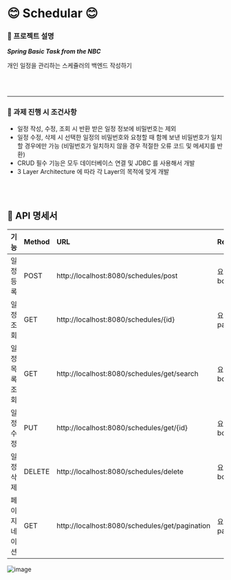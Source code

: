 # 😊  Schedular 😊

### 📌 프로젝트 설명
***Spring Basic Task from the NBC***

개인 일정을 관리하는 스케쥴러의 백엔드 작성하기

<br></br>

---

### 📌 과제 진행 시 조건사항
*	일정 작성, 수정, 조회 시 반환 받은 일정 정보에 비밀번호는 제외
*	일정 수정, 삭제 시 선택한 일정의 비밀번호와 요청할 때 함께 보낸 비밀번호가 일치할 경우에만 가능 (비밀번호가 일치하지 않을 경우 적절한 오류 코드 및 메세지를 반환)
*	CRUD 필수 기능은 모두 데이터베이스 연결 및 JDBC 를 사용해서 개발
*	3 Layer Architecture 에 따라 각 Layer의 목적에 맞게 개발

<br></br>

## 📝 API 명세서
| 기능 | Method | URL | Request | Response | 상태 코드 |
|:---|:---|:---|:---|:---|:---|
| 일정 등록 | POST | http://localhost:8080/schedules/post |요청 body  | 등록된 일정 정보 | 200(성공 상태) |
| 일정 조회 | GET | http://localhost:8080/schedules/{id} | 요청 param | 선택한 일정 | 200(성공 상태) |
| 일정 목록 조회 | GET | http://localhost:8080/schedules/get/search |요청 body  | 조건에 맞는 일정 | 200(성공 상태) |
| 일정 수정 | PUT | http://localhost:8080/schedules/get/{id} |요청 body | 수정된 일정 정보 | 200(성공 상태) |
| 일정 삭제 | DELETE | http://localhost:8080/schedules/delete |요청 body  | 삭제 결과 | 200(성공 상태) |
| 페이지네이션 | GET | http://localhost:8080/schedules/get/pagination |요청 param  | 페이지네이션 | 200(성공 상태) |

![image](https://github.com/user-attachments/assets/39c2c688-862a-4546-ade3-b64b6a6e985b)
